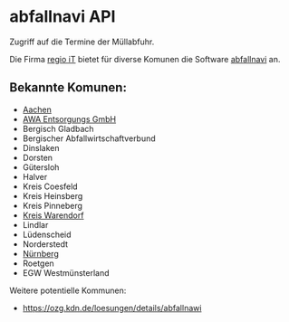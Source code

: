 # abfallnavi API

Zugriff auf die Termine der Müllabfuhr.

Die Firma [regio iT](https://www.regioit.de) bietet für diverse Komunen die Software [abfallnavi](https://www.regioit.de/produkte-leistungen/sap-loesungen/entsorgung/abfallapp-abfallnavi) an.

## Bekannte Komunen:

* [Aachen](https://serviceportal.aachen.de/abfallnavi)
* [AWA Entsorgungs GmbH](https://abfallkalender.regioit.de/abfall-webapp-awa/)
* Bergisch Gladbach
* Bergischer Abfallwirtschaftverbund
* Dinslaken
* Dorsten
* Gütersloh
* Halver
* Kreis Coesfeld
* Kreis Heinsberg
* Kreis Pinneberg
* [Kreis Warendorf](https://abfallnavi.de/krgt/)
* Lindlar
* Lüdenscheid
* Norderstedt
* [Nürnberg](https://www.nuernberg.de/internet/abfallwirtschaft/abfallkalender_app.html)
* Roetgen
* EGW Westmünsterland

Weitere potentielle Kommunen:
* https://ozg.kdn.de/loesungen/details/abfallnawi
